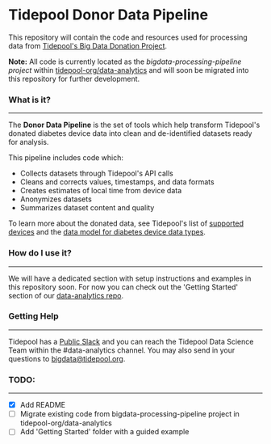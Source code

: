 # Tidepool Donor Data Pipeline

This repository will contain the code and resources used for processing data from [Tidepool's Big Data Donation Project](https://www.tidepool.org/bigdata).

**Note:** All code is currently located as the *bigdata-processing-pipeline project* within [tidepool-org/data-analytics](https://github.com/tidepool-org/data-analytics/tree/master/projects/bigdata-processing-pipeline) and will soon be migrated into this repository for further development.

### What is it?

------

The **Donor Data Pipeline** is the set of tools which help transform Tidepool's donated diabetes device data into clean and de-identified datasets ready for analysis.

This pipeline includes code which:

* Collects datasets through Tidepool's API calls
* Cleans and corrects values, timestamps, and data formats
* Creates estimates of local time from device data
* Anonymizes datasets
* Summarizes dataset content and quality

To learn more about the donated data, see Tidepool's list of [supported devices](https://www.tidepool.org/users/devices) and the [data model for diabetes device data types](http://developer.tidepool.org/data-model/device-data/types/).

### How do I use it?

------

We will have a dedicated section with setup instructions and examples in this repository soon. For now you can check out the 'Getting Started' section of our [data-analytics repo](https://github.com/tidepool-org/data-analytics/).

### Getting Help

------

Tidepool has a [Public Slack](https://tidepoolorg.slack.com/) and you can reach the Tidepool Data Science Team within the #data-analytics channel. You may also send in your questions to bigdata@tidepool.org.

### TODO:

------

- [x] Add README
- [ ] Migrate existing code from bigdata-processing-pipeline project in tidepool-org/data-analytics
- [ ] Add 'Getting Started' folder with a guided example